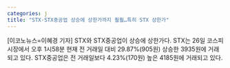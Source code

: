 ```yaml
---
categories: j
title: "STX·STX중공업 상승에 상한가까지 훨훨…특히 STX 상한가"
---
```

[이코노뉴스=이혜경 기자] STX와 STX중공업이 상승에 상한가다. STX는 26일 코스피 시장에서 오후 1시58분 현재 전 거래일 대비 29.87%(905원) 상승한 3935원에 거래되고 있다. STX중공업은 전 거래일보다 4.23%(170원) 높은 4185원에 거래되고 있다.